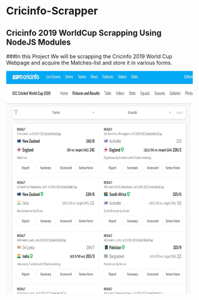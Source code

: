 # Cricinfo-Scrapper

## Cricinfo 2019 WorldCup Scrapping Using NodeJS Modules
###In this Project We will be scrapping the Cricinfo 2019 World Cup Webpage and acquire the Matches-list and store it in various forms.


<img width="900" height="600" src="https://github.com/IshmeetSingh06/cricinfo-scrapper/blob/main/Snapshots/Screenshot%202021-10-21%20003742.jpg"/>
